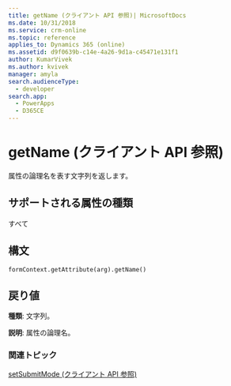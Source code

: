 ```yaml
---
title: getName (クライアント API 参照)| MicrosoftDocs
ms.date: 10/31/2018
ms.service: crm-online
ms.topic: reference
applies_to: Dynamics 365 (online)
ms.assetid: d9f0639b-c14e-4a26-9d1a-c45471e131f1
author: KumarVivek
ms.author: kvivek
manager: amyla
search.audienceType:
  - developer
search.app:
  - PowerApps
  - D365CE
---
```

# <a name="getname-client-api-reference"></a>getName (クライアント API 参照)



属性の論理名を表す文字列を返します。 

## <a name="attribute-types-supported"></a>サポートされる属性の種類

すべて

## <a name="syntax"></a>構文

`formContext.getAttribute(arg).getName()`

## <a name="return-value"></a>戻り値

**種類**: 文字列。 

**説明**: 属性の論理名。

### <a name="related-topics"></a>関連トピック
[setSubmitMode (クライアント API 参照)](setSubmitMode.md)
